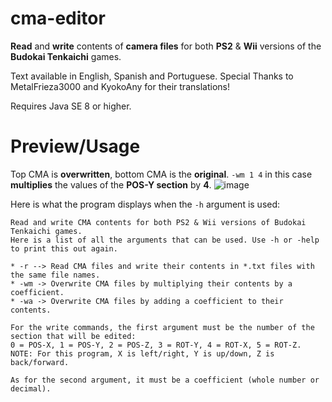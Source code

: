 # cma-editor
**Read** and **write** contents of **camera files** for both **PS2** &amp; **Wii** versions of the **Budokai Tenkaichi** games.

Text available in English, Spanish and Portuguese. Special Thanks to MetalFrieza3000 and KyokoAny for their translations!

Requires Java SE 8 or higher.

# Preview/Usage
Top CMA is **overwritten**, bottom CMA is the **original**.
``-wm 1 4`` in this case **multiplies** the values of the **POS-Y section** by **4**.
![image](https://github.com/user-attachments/assets/d755522e-6b6c-49c7-a359-6bed1d0a3509)

Here is what the program displays when the ``-h`` argument is used:
```
Read and write CMA contents for both PS2 & Wii versions of Budokai Tenkaichi games.
Here is a list of all the arguments that can be used. Use -h or -help to print this out again.

* -r --> Read CMA files and write their contents in *.txt files with the same file names.
* -wm -> Overwrite CMA files by multiplying their contents by a coefficient.
* -wa -> Overwrite CMA files by adding a coefficient to their contents.

For the write commands, the first argument must be the number of the section that will be edited:
0 = POS-X, 1 = POS-Y, 2 = POS-Z, 3 = ROT-Y, 4 = ROT-X, 5 = ROT-Z.
NOTE: For this program, X is left/right, Y is up/down, Z is back/forward.

As for the second argument, it must be a coefficient (whole number or decimal).
```
